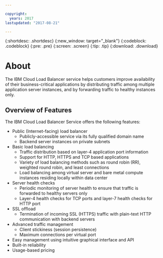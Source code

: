 ```yaml
---

copyright:
  years: 2017
lastupdated: "2017-08-21"

---
```


{:shortdesc: .shortdesc}
{:new_window: target="_blank"}
{:codeblock: .codeblock}
{:pre: .pre}
{:screen: .screen}
{:tip: .tip}
{:download: .download}

# About

The IBM Cloud Load Balancer service helps customers improve availability of their business-critical applications by distributing traffic among multiple application server instances, and by forwarding traffic to healthy instances only.

## Overview of Features
The IBM Cloud Load Balancer Service offers the following features:

* Public (Internet-facing) load balancer
	* Publicly-accessible service via its fully qualified domain name
	* Backend server instances on private subnets
* Basic load balancing
	* Traffic distribution based on layer-4 application port information
	* Support for HTTP, HTTPS and TCP based applications 
	* Variety of load balancing methods such as round robin (RR), weighted round robin, and least connections
	* Load balancing among virtual server and bare metal compute instances residing locally within data center
* Server health checks
	* Periodic monitoring of server health to ensure that traffic is forwarded to healthy servers only 
	* Layer-4 health checks for TCP ports and layer-7 health checks for HTTP port 
* SSL offload
	* Termination of incoming SSL (HTTPS) traffic with plain-text HTTP communication with backend servers
* Advanced traffic management
	* Client stickiness (session persistence)
	* Maximum connections per virtual port
* Easy management using intuitive graphical interface and API
* Built-in reliability 
* Usage-based pricing 